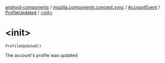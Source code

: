 [android-components](../../../index.md) / [mozilla.components.concept.sync](../../index.md) / [AccountEvent](../index.md) / [ProfileUpdated](index.md) / [&lt;init&gt;](./-init-.md)

# &lt;init&gt;

`ProfileUpdated()`

The account's profile was updated

